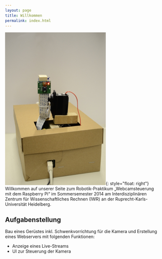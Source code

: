 ```yaml
---
layout: page
title: Willkommen
permalink: index.html
---
```

[![Praktikum](img/verkleidung500px.jpg "Praktikum")](img/verkleidung.jpg){: style="float: right"}
Willkommen auf unserer Seite zum Robotik-Praktikum „Webcamsteuerung mit dem Raspberry Pi“ im Sommersemester 2014 am Interdisziplinären Zentrum für Wissenschaftliches Rechnen (IWR) an der Ruprecht-Karls-Universität Heidelberg.

## Aufgabenstellung
Bau eines Gerüstes inkl. Schwenkvorrichtung für die Kamera und
Erstellung eines Webservers mit folgenden Funktionen:

* Anzeige eines Live-Streams
* UI zur Steuerung der Kamera
